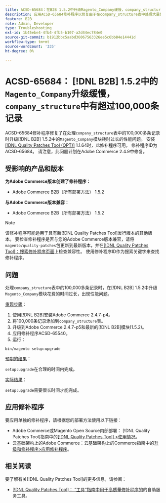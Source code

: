```yaml
---
title: ACSD-65684：在B2B 1.5.2中升级Magento_Company缓慢，company_structure中的记录超过100,000条
description: 应用ACSD-65684修补程序以修复由于在company_structure表中处理大量记录（约100,000个以上）而导致B2B 1.5.2中的Magento_Company模块升级耗时过长的Adobe Commerce问题。
feature: B2B
role: Admin, Developer
type: Troubleshooting
exl-id: 1b45ebe4-4fb4-4fb5-b107-a2d44ec784e0
source-git-commit: b1912bbc5aabd36067563326ee5c6bb84e14441d
workflow-type: tm+mt
source-wordcount: '335'
ht-degree: 0%

---
```


# ACSD-65684： [!DNL B2B] 1.5.2中的`Magento_Company`升级缓慢，`company_structure`中有超过100,000条记录

ACSD-65684修补程序修复了在处理`company_structure`表中的100,000多条记录时升级[!DNL B2B] 1.5.2中的`Magento_Company`模块耗时过长的性能问题。 安装[[!DNL Quality Patches Tool (QPT)]](/help/tools/quality-patches-tool/quality-patches-tool-to-self-serve-quality-patches.md) 1.1.64时，此修补程序可用。 修补程序ID为ACSD-65684。 请注意，此问题计划在Adobe Commerce 2.4.9中修复。

## 受影响的产品和版本

**为Adobe Commerce版本创建了修补程序：**

* Adobe Commerce B2B（所有部署方法） 1.5.2

**与Adobe Commerce版本兼容：**

* Adobe Commerce B2B（所有部署方法） 1.5.2

>[!NOTE]
>
>该修补程序可能适用于具有新[!DNL Quality Patches Tool]发行版本的其他版本。 要检查修补程序是否与您的Adobe Commerce版本兼容，请将`magento/quality-patches`包更新到最新版本，并在[[!DNL Quality Patches Tool]：搜索修补程序页面](https://experienceleague.adobe.com/tools/commerce-quality-patches/index.html?lang=zh-Hans)上检查兼容性。 使用修补程序ID作为搜索关键字来查找修补程序。

## 问题

处理`company_structure`表中的100,000多条记录时，在[!DNL B2B] 1.5.2中升级`Magento_Company`模块花费的时间过长，出现性能问题。

<u>重现步骤</u>：

1. 使用[!DNL B2B]安装Adobe Commerce 2.4.7-p4。
1. 将100,000条记录添加到`company_structure`表。
1. 升级到Adobe Commerce 2.4.7-p5和最新的[!DNL B2B]模块(1.5.2)。
1. 应用修补程序ACSD-65540。
1. 运行：

```
bin/magento setup:upgrade
```

<u>预期的结果</u>：

`setup:upgrade`在合理的时间内完成。

<u>实际结果</u>：

`setup:upgrade`需要很长时间才能完成。

## 应用修补程序

要应用单独的修补程序，请根据您的部署方法使用以下链接：

* Adobe Commerce或Magento Open Source内部部署： [!DNL Quality Patches Tool]指南中的[[!DNL Quality Patches Tool] >使用情况](/help/tools/quality-patches-tool/usage.md)。
* 云基础架构上的Adobe Commerce：云基础架构上的Commerce指南中的[升级和修补程序>应用修补程序](https://experienceleague.adobe.com/docs/commerce-cloud-service/user-guide/develop/upgrade/apply-patches.html?lang=zh-Hans)。

## 相关阅读

要了解有关[!DNL Quality Patches Tool]的更多信息，请参阅：

* [[!DNL Quality Patches Tool]： “工具”指南中用于高质量修补程序的](/help/tools/quality-patches-tool/quality-patches-tool-to-self-serve-quality-patches.md)的自助服务工具。
